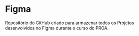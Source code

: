 # Figma
Repositório do GitHub criado para armazenar todos os Projetos desenvolvidos no Figma durante o curso do PROA.
